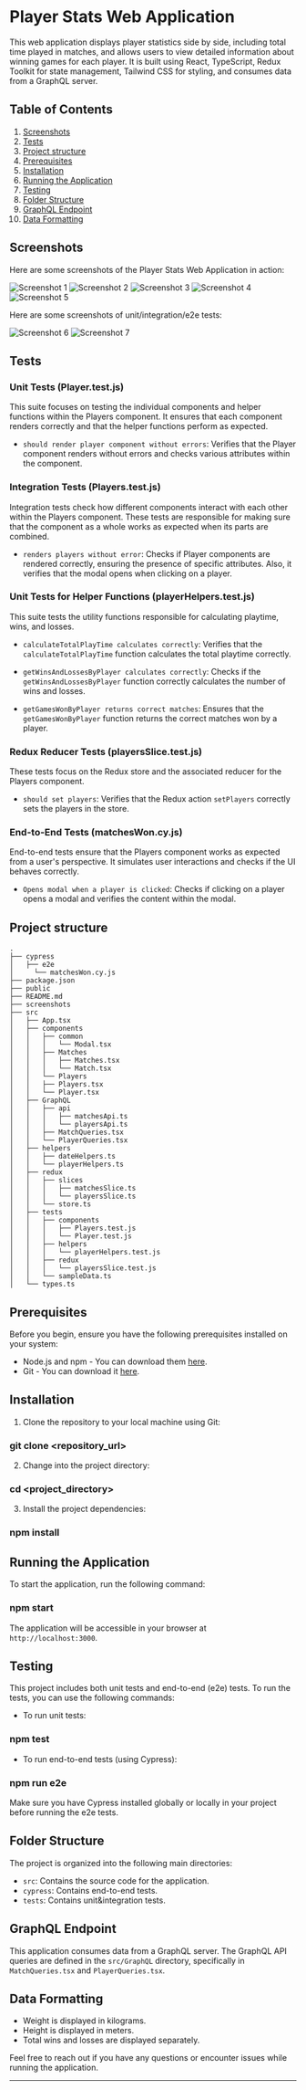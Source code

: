 # Player Stats Web Application

This web application displays player statistics side by side, including total time played in matches, and allows users to view detailed information about winning games for each player. It is built using React, TypeScript, Redux Toolkit for state management, Tailwind CSS for styling, and consumes data from a GraphQL server.

## Table of Contents

1. [Screenshots](#screenshots)
2. [Tests](#tests)
3. [Project structure](#project-structure)
4. [Prerequisites](#prerequisites)
5. [Installation](#installation)
6. [Running the Application](#running-the-application)
7. [Testing](#testing)
8. [Folder Structure](#folder-structure)
9. [GraphQL Endpoint](#graphql-endpoint)
10. [Data Formatting](#data-formatting)

## Screenshots

Here are some screenshots of the Player Stats Web Application in action:

![Screenshot 1](screenshots/screenshot1.png)
![Screenshot 2](screenshots/screenshot2.png)
![Screenshot 3](screenshots/screenshot3.png)
![Screenshot 4](screenshots/screenshot4.png)
![Screenshot 5](screenshots/screenshot5.png)

Here are some screenshots of unit/integration/e2e tests:

![Screenshot 6](screenshots/screenshot6.png)
![Screenshot 7](screenshots/screenshot7.png)

## Tests

### Unit Tests (Player.test.js)

This suite focuses on testing the individual components and helper functions within the Players component. It ensures that each component renders correctly and that the helper functions perform as expected.

- `should render player component without errors`: Verifies that the Player component renders without errors and checks various attributes within the component.

### Integration Tests (Players.test.js)

Integration tests check how different components interact with each other within the Players component. These tests are responsible for making sure that the component as a whole works as expected when its parts are combined.

- `renders players without error`: Checks if Player components are rendered correctly, ensuring the presence of specific attributes. Also, it verifies that the modal opens when clicking on a player.

### Unit Tests for Helper Functions (playerHelpers.test.js)

This suite tests the utility functions responsible for calculating playtime, wins, and losses.

- `calculateTotalPlayTime calculates correctly`: Verifies that the `calculateTotalPlayTime` function calculates the total playtime correctly.

- `getWinsAndLossesByPlayer calculates correctly`: Checks if the `getWinsAndLossesByPlayer` function correctly calculates the number of wins and losses.

- `getGamesWonByPlayer returns correct matches`: Ensures that the `getGamesWonByPlayer` function returns the correct matches won by a player.

### Redux Reducer Tests (playersSlice.test.js)

These tests focus on the Redux store and the associated reducer for the Players component.

- `should set players`: Verifies that the Redux action `setPlayers` correctly sets the players in the store.

### End-to-End Tests (matchesWon.cy.js)

End-to-end tests ensure that the Players component works as expected from a user's perspective. It simulates user interactions and checks if the UI behaves correctly.

- `Opens modal when a player is clicked`: Checks if clicking on a player opens a modal and verifies the content within the modal.

## Project structure

```plaintext
.
├── cypress
│   ├── e2e
│     └── matchesWon.cy.js
├── package.json
├── public
├── README.md
├── screenshots
├── src
│   ├── App.tsx
│   ├── components
│   │   ├── common
│   │   │   └── Modal.tsx
│   │   ├── Matches
│   │   │   ├── Matches.tsx
│   │   │   └── Match.tsx
│   │   └── Players
│   │   ├── Players.tsx
│   │   └── Player.tsx
│   ├── GraphQL
│   │   ├── api
│   │   │   ├── matchesApi.ts
│   │   │   └── playersApi.ts
│   │   ├── MatchQueries.tsx
│   │   └── PlayerQueries.tsx
│   ├── helpers
│   │   ├── dateHelpers.ts
│   │   └── playerHelpers.ts
│   ├── redux
│   │   ├── slices
│   │   │   ├── matchesSlice.ts
│   │   │   └── playersSlice.ts
│   │   └── store.ts
│   ├── tests
│   │   ├── components
│   │   │   ├── Players.test.js
│   │   │   └── Player.test.js
│   │   ├── helpers
│   │   │   └── playerHelpers.test.js
│   │   ├── redux
│   │   │   └── playersSlice.test.js
│   │   └── sampleData.ts
│   └── types.ts
```

## Prerequisites

Before you begin, ensure you have the following prerequisites installed on your system:

- Node.js and npm - You can download them [here](https://nodejs.org/).
- Git - You can download it [here](https://git-scm.com/).

## Installation

1. Clone the repository to your local machine using Git:

### git clone <repository_url>

2. Change into the project directory:

### cd <project_directory>

3. Install the project dependencies:

### npm install

## Running the Application

To start the application, run the following command:

### npm start

The application will be accessible in your browser at `http://localhost:3000`.

## Testing

This project includes both unit tests and end-to-end (e2e) tests. To run the tests, you can use the following commands:

- To run unit tests:

### npm test

- To run end-to-end tests (using Cypress):

### npm run e2e

Make sure you have Cypress installed globally or locally in your project before running the e2e tests.

## Folder Structure

The project is organized into the following main directories:

- `src`: Contains the source code for the application.
- `cypress`: Contains end-to-end tests.
- `tests`: Contains unit&integration tests.

## GraphQL Endpoint

This application consumes data from a GraphQL server. The GraphQL API queries are defined in the `src/GraphQL` directory, specifically in `MatchQueries.tsx` and `PlayerQueries.tsx`.

## Data Formatting

- Weight is displayed in kilograms.
- Height is displayed in meters.
- Total wins and losses are displayed separately.

Feel free to reach out if you have any questions or encounter issues while running the application.

---

